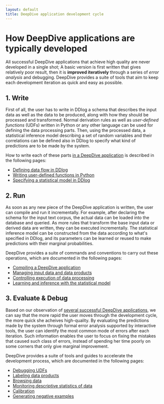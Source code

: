 ```yaml
---
layout: default
title: DeepDive application development cycle
---
```


# How DeepDive applications are typically developed

All successful DeepDive applications that achieve high quality are never developed in a single shot;
A basic version is first written that gives relatively poor result, then it is **improved iteratively** through a series of *error analysis* and debugging.
DeepDive provides a suite of tools that aim to keep each development iteration as quick and easy as possible.


## 1. Write

First of all, the user has to write in DDlog a schema that describes the input data as well as the data to be produced, along with how they should be processed and transformed.
Normal derivation rules as well as *user-defined functions* (UDFs) written in Python or any other language can be used for defining the data processing parts.
Then, using the processed data, a statistical inference model describing a set of random variables and their correlations can be defined also in DDlog to specify what kind of predictions are to be made by the system.

How to write each of these parts [in a DeepDive application](deepdiveapp.md) is described in the following pages:

- [Defining data flow in DDlog](writing-dataflow-ddlog.md)
- [Writing user-defined functions in Python](writing-udf-python.md)
- [Specifying a statistical model in DDlog](writing-model-ddlog.md)


## 2. Run

As soon as any new piece of the DeepDive application is written, the user can compile and run it incrementally.
For example, after declaring the schema for the input text corpus, the actual data can be loaded into the database and queried.
As more rules that transform the base input data or derived data are written, they can be executed incrementally.
The statistical inference model can be constructed from the data according to what's specified in DDlog, and its parameters can be learned or reused to make predictions with their marginal probabilities.

DeepDive provides a suite of commands and conventions to carry out these operations, which are documented in the following pages:

- [Compiling a DeepDive application](ops-compiling.md)
- [Managing input data and data products](ops-data.md)
- [Controlling execution of data processing](ops-execution.md)
- [Learning and inference with the statistical model](ops-model.md)


## 3. Evaluate & Debug

Based on our observation of [several successful DeepDive applications](showcase/apps.md), we can say that the more rapid the user moves through the development cycle, the more quick she acheives high-quality.
By evaluating the predictions made by the system through formal error analysis supported by interactive tools, the user can identify the most common mode of errors after each iteration.
Such information enables the user to focus on fixing the mistakes that caused such class of errors, instead of spending her time poorly on some corners that only give marginal improvement.

DeepDive provides a suite of tools and guides to accelerate the development process, which are documented in the following pages:

- [Debugging UDFs](debugging-udf.md)
- [Labeling data products](labeling.md)
- [Browsing data](browsing.md)
- [Monitoring descriptive statistics of data](dashboard.md)
- [Calibration](calibration.md)
- [Generating negative examples](generating_negative_examples.md)

